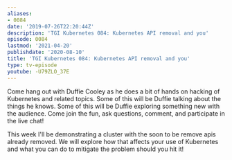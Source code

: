 ```yaml
---
aliases:
- 0084
date: '2019-07-26T22:20:44Z'
description: 'TGI Kubernetes 084: Kubernetes API removal and you'
episode: 0084
lastmod: '2021-04-20'
publishdate: '2020-08-10'
title: 'TGI Kubernetes 084: Kubernetes API removal and you'
type: tv-episode
youtube: -U79ZLO_37E
---
```


Come hang out with Duffie Cooley as he does a bit of hands on hacking of Kubernetes and related topics. Some of this will be Duffie talking about the things he knows. Some of this will be Duffie exploring something new with the audience. Come join the fun, ask questions, comment, and participate in the live chat!

This week I&#39;ll be demonstrating a cluster with the soon to be remove apis already removed. We will explore how that affects your use of Kubernetes and what you can do to mitigate the problem should you hit it!